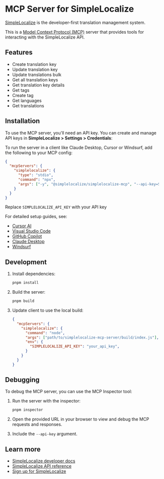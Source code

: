 # MCP Server for SimpleLocalize

[SimpleLocalize](https://www.simplelocalize.io/?utm_source=dx&utm_medium=simplelocalize-mcp-server) is the developer-first translation management system.

This is a [Model Context Protocol (MCP)](https://modelcontextprotocol.io/introduction) server that provides tools for interacting with the SimpleLocalize API.

## Features

- Create translation key
- Update translation key
- Update translations bulk
- Get all translation keys
- Get translation key details
- Get tags
- Create tag
- Get languages
- Get translations

## Installation

To use the MCP server, you'll need an API key. You can create and manage API keys in **SimpleLocalize > Settings > Credentials**:

To run the server in a client like Claude Desktop, Cursor or Windsurf, add the following to your MCP config:

```json
{
  "mcpServers": {
    "simplelocalize": {
      "type": "stdio",
      "command": "npx",
      "args": ["-y", "@simplelocalize/simplelocalize-mcp", "--api-key=SIMPLELOCALIZE_API_KEY"]
    }
  }
}
```

Replace `SIMPLELOCALIZE_API_KEY` with your API key

For detailed setup guides, see:

- [Cursor AI](https://docs.cursor.com/context/model-context-protocol)
- [Visual Studio Code](https://code.visualstudio.com/docs/copilot/chat/mcp-servers)
- [GitHub Copilot](https://github.blog/changelog/2025-05-19-agent-mode-and-mcp-support-for-copilot-in-jetbrains-eclipse-and-xcode-now-in-public-preview/)
- [Claude Desktop](https://modelcontextprotocol.io/quickstart/user)
- [Windsurf](https://docs.codeium.com/windsurf/mcp)

## Development

1. Install dependencies:

   ```bash
   pnpm install
   ```

2. Build the server:

   ```bash
   pnpm build
   ```

3. Update client to use the local build:
   ```json
   {
     "mcpServers": {
       "simplelocalize": {
         "command": "node",
         "args": ["path/to/simplelocalize-mcp-server/build/index.js"],
         "env": {
           "SIMPLELOCALIZE_API_KEY": "your_api_key",
         }
       }
     }
   }
   ```

## Debugging

To debug the MCP server, you can use the MCP Inspector tool:

1. Run the server with the inspector:

   ```bash
   pnpm inspector
   ```

2. Open the provided URL in your browser to view and debug the MCP requests and responses.

3. Include the `--api-key` argument.

## Learn more

- [SimpleLocalize developer docs](https://simplelocalize.io/docs/?utm_source=dx&utm_medium=simplelocalize-mcp-server)
- [SimpleLocalize API reference](https://simplelocalize.io/docs/api/get-started/?utm_source=dx&utm_medium=simplelocalize-mcp-server)
- [Sign up for SimpleLocalize](https://simplelocalize.io/register/?utm_source=dx&utm_medium=simplelocalize-mcp-server)
